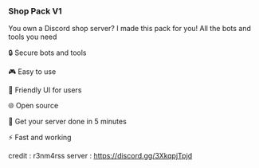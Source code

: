 ### Shop Pack V1
You own a Discord shop server? I made this pack for you! All the bots and tools you need


🔒 Secure bots and tools

🎮 Easy to use

💬 Friendly UI for users

🌐 Open source

🔄 Get your server done in 5 minutes

⚡ Fast and working

credit : r3nm4rss
server : https://discord.gg/3XkqpjTpjd
